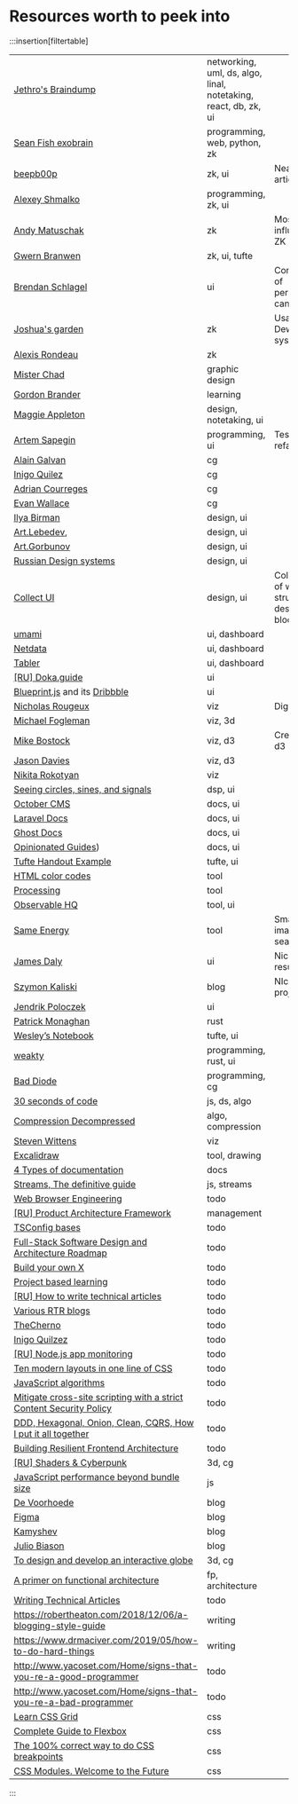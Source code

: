 # Resources worth to peek into

:::insertion[filtertable]

|                                                                                                                                                                                          |                                                                 |                                             |
| :--------------------------------------------------------------------------------------------------------------------------------------------------------------------------------------- | :-------------------------------------------------------------- | ------------------------------------------- |
| [Jethro's Braindump](https://braindump.jethro.dev/)                                                                                                                                      | networking, uml, ds, algo, linal, notetaking, react, db, zk, ui |                                             |
| [Sean Fish exobrain](https://exobrain.sean.fish/)                                                                                                                                        | programming, web, python, zk                                    |                                             |
| [beepb00p](https://beepb00p.xyz/)                                                                                                                                                        | zk, ui                                                          | Neat articles                               |
| [Alexey Shmalko](https://www.alexeyshmalko.com/)                                                                                                                                         | programming, zk, ui                                             |                                             |
| [Andy Matuschak](https://notes.andymatuschak.org)                                                                                                                                        | zk                                                              | Most influential ZK                         |
| [Gwern Branwen](https://www.gwern.net/)                                                                                                                                                  | zk, ui, tufte                                                   |                                             |
| [Brendan Schlagel](https://www.brendanschlagel.com/)                                                                                                                                     | ui                                                              | Concept of personal canon                   |
| [Joshua's garden](https://joschuasgarden.com)                                                                                                                                            | zk                                                              | Usage of Dewie system                       |
| [Alexis Rondeau](https://publish.obsidian.md/alexisrondeau/)                                                                                                                             | zk                                                              |                                             |
| [Mister Chad](https://mister-chad.com/welcome)                                                                                                                                           | graphic design                                                  |                                             |
| [Gordon Brander](https://gordonbrander.com/pattern/)                                                                                                                                     | learning                                                        |                                             |
| [Maggie Appleton](https://maggieappleton.com/programmatic-notes)                                                                                                                         | design, notetaking, ui                                          |                                             |
| [Artem Sapegin](https://blog.sapegin.me/)                                                                                                                                                | programming, ui                                                 | Testing, refactoring                        |
| [Alain Galvan](https://alain.xyz/)                                                                                                                                                       | cg                                                              |                                             |
| [Inigo Quilez](https://www.iquilezles.org/index.html)                                                                                                                                    | cg                                                              |                                             |
| [Adrian Courreges](http://www.adriancourreges.com/blog/)                                                                                                                                 | cg                                                              |                                             |
| [Evan Wallace](https://madebyevan.com/)                                                                                                                                                  | cg                                                              |                                             |
| [Ilya Birman](https://ilyabirman.ru/)                                                                                                                                                    | design, ui                                                      |                                             |
| [Art.Lebedev](https://www.artlebedev.ru/interface/),                                                                                                                                     | design, ui                                                      |                                             |
| [Art.Gorbunov](https://bureau.ru/projects/ui-online/)                                                                                                                                    | design, ui                                                      |                                             |
| [Russian Design systems](http://designsystemsclub.ru/)                                                                                                                                   | design, ui                                                      |                                             |
| [Collect UI](https://collectui.com)                                                                                                                                                      | design, ui                                                      | Collection of well-structured design blocks |
| [umami](https://app.umami.is/share/8rmHaheU/umami.is)                                                                                                                                    | ui, dashboard                                                   |                                             |
| [Netdata](https://learn.netdata.cloud/docs/cloud/visualize/overview)                                                                                                                     | ui, dashboard                                                   |                                             |
| [Tabler](https://preview.tabler.io/)                                                                                                                                                     | ui, dashboard                                                   |                                             |
| [[RU] Doka.guide](https://doka.guide/)                                                                                                                                                   | ui                                                              |                                             |
| [Blueprint.js](https://blueprintjs.com/) and its [Dribbble](https://dribbble.com/Palantir)                                                                                               | ui                                                              |                                             |
| [Nicholas Rougeux](https://c82.net)                                                                                                                                                      | viz                                                             | Digital art                                 |
| [Michael Fogleman](https://www.michaelfogleman.com/)                                                                                                                                     | viz, 3d                                                         |                                             |
| [Mike Bostock](https://bost.ocks.org/mike)                                                                                                                                               | viz, d3                                                         | Creator of d3                               |
| [Jason Davies](https://www.jasondavies.com/)                                                                                                                                             | viz, d3                                                         |                                             |
| [Nikita Rokotyan](http://rokotyan.com/dataviz/)                                                                                                                                          | viz                                                             |                                             |
| [Seeing circles, sines, and signals](https://jackschaedler.github.io/circles-sines-signals/index.html)                                                                                   | dsp, ui                                                         |                                             |
| [October CMS](https://docs.octobercms.com/2.x/setup/installation.html#minimum-system-requirements)                                                                                       | docs, ui                                                        |                                             |
| [Laravel Docs](https://laravel.com/docs/9.x/installation#installation-via-composer)                                                                                                      | docs, ui                                                        |                                             |
| [Ghost Docs](https://ghost.org)                                                                                                                                                          | docs, ui                                                        |                                             |
| [Opinionated Guides](https://opguides.info))                                                                                                                                             | docs, ui                                                        |                                             |
| [Tufte Handout Example](https://rstudio.github.io/tufte)                                                                                                                                 | tufte, ui                                                       |                                             |
| [HTML color codes](https://htmlcolorcodes.com)                                                                                                                                           | tool                                                            |                                             |
| [Processing](https://p5js.org/)                                                                                                                                                          | tool                                                            |                                             |
| [Observable HQ](https://observablehq.com)                                                                                                                                                | tool, ui                                                        |                                             |
| [Same Energy](https://same.energy)                                                                                                                                                       | tool                                                            | Smart image search                          |
| [James Daly](https://2d4.dev)                                                                                                                                                            | ui                                                              | Nice resume                                 |
| [Szymon Kaliski](https://szymonkaliski.com)                                                                                                                                              | blog                                                            | NIce projects                               |
| [Jendrik Poloczek](https://www.madewithtea.com)                                                                                                                                          | ui                                                              |                                             |
| [Patrick Monaghan](https://patrick-is.cool)                                                                                                                                              | rust                                                            |                                             |
| [Wesley’s Notebook](https://notebook.wesleyac.com)                                                                                                                                       | tufte, ui                                                       |                                             |
| [weakty](https://weakty.com)                                                                                                                                                             | programming, rust, ui                                           |                                             |
| [Bad Diode](https://badd10de.dev)                                                                                                                                                        | programming, cg                                                 |                                             |
| [30 seconds of code](https://www.30secondsofcode.org)                                                                                                                                    | js, ds, algo                                                    |                                             |
| [Compression Decompressed](https://unwttng.com/compression-decompressed)                                                                                                                 | algo, compression                                               |                                             |
| [Steven Wittens](http://acko.net)                                                                                                                                                        | viz                                                             |                                             |
| [Excalidraw](https://excalidraw.com)                                                                                                                                                     | tool, drawing                                                   |                                             |
| [4 Types of documentation](https://documentation.divio.com/)                                                                                                                             | docs                                                            |                                             |
| [Streams, The definitive guide](https://web.dev/streams)                                                                                                                                 | js, streams                                                     |                                             |
| [Web Browser Engineering](https://browser.engineering)                                                                                                                                   | todo                                                            |                                             |
| [[RU] Product Architecture Framework](http://productframework.ru)                                                                                                                        | management                                                      |                                             |
| [TSConfig bases](https://github.com/tsconfig/bases)                                                                                                                                      | todo                                                            |                                             |
| [Full-Stack Software Design and Architecture Roadmap](https://github.com/stemmlerjs/software-design-and-architecture-roadmap)                                                            | todo                                                            |                                             |
| [Build your own X](https://github.com/danistefanovic/build-your-own-x)                                                                                                                   | todo                                                            |                                             |
| [Project based learning](https://github.com/tuvtran/project-based-learning)                                                                                                              | todo                                                            |                                             |
| [[RU] How to write technical articles](https://habr.com/ru/company/cardsmobile/blog/509388/)                                                                                             | todo                                                            |                                             |
| [Various RTR blogs](http://svenandersson.se/2014/realtime-rendering-blogs.html)                                                                                                          | todo                                                            |                                             |
| [TheCherno](https://www.youtube.com/channel/UCQ-W1KE9EYfdxhL6S4twUNw)                                                                                                                    | todo                                                            |                                             |
| [Inigo Quilzez](https://www.youtube.com/user/mari1234mari)                                                                                                                               | todo                                                            |                                             |
| [[RU] Node.js app monitoring](https://habr.com/ru/company/domclick/blog/521584/)                                                                                                         | todo                                                            |                                             |
| [Ten modern layouts in one line of CSS](https://web.dev/one-line-layouts)                                                                                                                | todo                                                            |                                             |
| [JavaScript algorithms](https://github.com/trekhleb/javascript-algorithms)                                                                                                               | todo                                                            |                                             |
| [Mitigate cross-site scripting with a strict Content Security Policy](https://web.dev/strict-csp/)                                                                                       | todo                                                            |                                             |
| [DDD, Hexagonal, Onion, Clean, CQRS, How I put it all together](https://herbertograca.com/2017/11/16/explicit-architecture-01-ddd-hexagonal-onion-clean-cqrs-how-i-put-it-all-together/) | todo                                                            |                                             |
| [Building Resilient Frontend Architecture](https://www.youtube.com/watch?v=TqfbAXCCVwE)                                                                                                  | todo                                                            |                                             |
| [[RU] Shaders & Cyberpunk](https://habr.com/ru/post/542698)                                                                                                                              | 3d, cg                                                          |                                             |
| [JavaScript performance beyond bundle size](https://nolanlawson.com/2021/02/23/javascript-performance-beyond-bundle-size)                                                                | js                                                              |                                             |
| [De Voorhoede](https://www.voorhoede.nl/en/blog/)                                                                                                                                        | blog                                                            |                                             |
| [Figma](https://www.figma.com/blog/inside-figma-a-case-study-on-strict-null-checks)                                                                                                      | blog                                                            |                                             |
| [Kamyshev](https://blog.kamyshev.me/)                                                                                                                                                    | blog                                                            |                                             |
| [Julio Biason](https://blog.juliobiason.me/thoughts/things-i-learnt-the-hard-way/)                                                                                                       | blog                                                            |                                             |
| [To design and develop an interactive globe](https://stripe.com/blog/globe)                                                                                                              | 3d, cg                                                          |                                             |
| [A primer on functional architecture](https://increment.com/software-architecture/primer-on-functional-architecture/)                                                                    | fp, architecture                                                |                                             |
| [Writing Technical Articles](https://chrisshort.net/writing-technical-articles)                                                                                                          | todo                                                            |                                             |
| https://robertheaton.com/2018/12/06/a-blogging-style-guide                                                                                                                               | writing                                                         |                                             |
| https://www.drmaciver.com/2019/05/how-to-do-hard-things                                                                                                                                  | writing                                                         |                                             |
| http://www.yacoset.com/Home/signs-that-you-re-a-good-programmer                                                                                                                          | todo                                                            |                                             |
| http://www.yacoset.com/Home/signs-that-you-re-a-bad-programmer                                                                                                                           | todo                                                            |                                             |
| [Learn CSS Grid](https://learncssgrid.com/)                                                                                                                                              | css                                                             |                                             |
| [Complete Guide to Flexbox](https://css-tricks.com/snippets/css/a-guide-to-flexbox/)                                                                                                     | css                                                             |                                             |
| [The 100% correct way to do CSS breakpoints](https://www.freecodecamp.org/news/the-100-correct-way-to-do-css-breakpoints-88d6a5ba1862/#.ioazjk440)                                       | css                                                             |                                             |
| [CSS Modules. Welcome to the Future](https://glenmaddern.com/articles/css-modules)                                                                                                       | css                                                             |                                             |

:::
